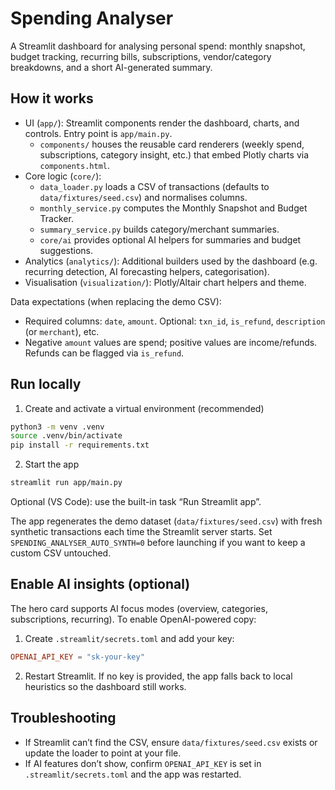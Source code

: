 # Spending Analyser

A Streamlit dashboard for analysing personal spend: monthly snapshot, budget tracking, recurring bills, subscriptions, vendor/category breakdowns, and a short AI-generated summary.

## How it works

- UI (`app/`): Streamlit components render the dashboard, charts, and controls. Entry point is `app/main.py`.
	- `components/` houses the reusable card renderers (weekly spend, subscriptions, category insight, etc.) that embed Plotly charts via `components.html`.
- Core logic (`core/`):
	- `data_loader.py` loads a CSV of transactions (defaults to `data/fixtures/seed.csv`) and normalises columns.
	- `monthly_service.py` computes the Monthly Snapshot and Budget Tracker.
	- `summary_service.py` builds category/merchant summaries.
	- `core/ai` provides optional AI helpers for summaries and budget suggestions.
- Analytics (`analytics/`): Additional builders used by the dashboard (e.g. recurring detection, AI forecasting helpers, categorisation).
- Visualisation (`visualization/`): Plotly/Altair chart helpers and theme.

Data expectations (when replacing the demo CSV):
- Required columns: `date`, `amount`. Optional: `txn_id`, `is_refund`, `description` (or `merchant`), etc.
- Negative `amount` values are spend; positive values are income/refunds. Refunds can be flagged via `is_refund`.

## Run locally

1) Create and activate a virtual environment (recommended)

```bash
python3 -m venv .venv
source .venv/bin/activate
pip install -r requirements.txt
```

2) Start the app

```bash
streamlit run app/main.py
```

Optional (VS Code): use the built-in task “Run Streamlit app”.

The app regenerates the demo dataset (`data/fixtures/seed.csv`) with fresh synthetic transactions each time the Streamlit server starts. Set `SPENDING_ANALYSER_AUTO_SYNTH=0` before launching if you want to keep a custom CSV untouched.


## Enable AI insights (optional)

The hero card supports AI focus modes (overview, categories, subscriptions, recurring). To enable OpenAI-powered copy:

1) Create `.streamlit/secrets.toml` and add your key:

```toml
OPENAI_API_KEY = "sk-your-key"
```

2) Restart Streamlit. If no key is provided, the app falls back to local heuristics so the dashboard still works.

## Troubleshooting

- If Streamlit can’t find the CSV, ensure `data/fixtures/seed.csv` exists or update the loader to point at your file.
- If AI features don’t show, confirm `OPENAI_API_KEY` is set in `.streamlit/secrets.toml` and the app was restarted.
